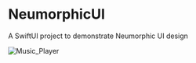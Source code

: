 # NeumorphicUI
A SwiftUI project to demonstrate Neumorphic UI  design

![Music_Player](https://user-images.githubusercontent.com/95478770/145573335-98bce98f-820a-4abe-8d51-9d294880b9a6.png)

